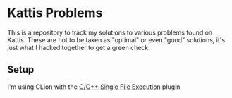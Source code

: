 # Kattis Problems

This is a repository to track my solutions to various problems found on Kattis.
These are not to be taken as "optimal" or even "good" solutions, it's just what I hacked together to get a green check.

## Setup
I'm using CLion with the [C/C++ Single File Execution](https://plugins.jetbrains.com/plugin/8352-c-c--single-file-execution) plugin